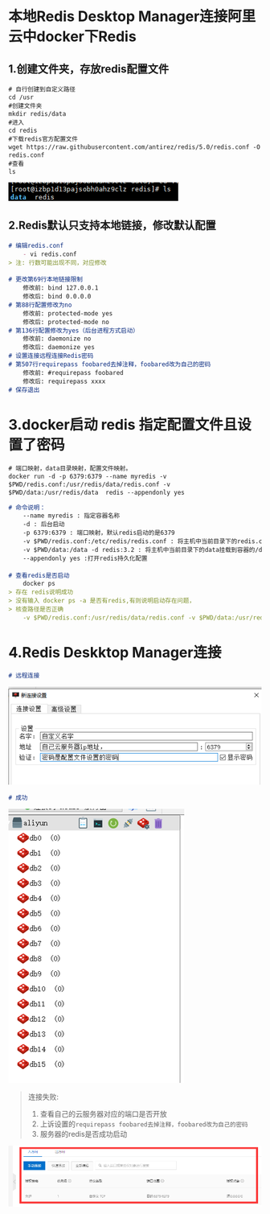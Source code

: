 # 本地Redis Desktop Manager连接阿里云中docker下Redis

## 1.创建文件夹，存放redis配置文件

```shell
# 自行创建到自定义路径
cd /usr
#创建文件夹
mkdir redis/data
#进入
cd redis
#下载redis官方配置文件
wget https://raw.githubusercontent.com/antirez/redis/5.0/redis.conf -O redis.conf
#查看
ls
```

![image-20201005170540909](https://raw.githubusercontent.com/mjf-shannanshuibei/Photograph/master/img/20201005170541.png)

## 2.Redis默认只支持本地链接，修改默认配置

```markdown
# 编辑redis.conf
	- vi redis.conf
> 注: 行数可能出现不同，对应修改

# 更改第69行本地链接限制
	修改前: bind 127.0.0.1
	修改后: bind 0.0.0.0
# 第88行配置修改为no
	修改前: protected-mode yes
	修改后: protected-mode no
# 第136行配置修改为yes（后台进程方式启动）
	修改前: daemonize no
	修改后: daemonize yes
# 设置连接远程连接Redis密码
# 第507行requirepass foobared去掉注释，foobared改为自己的密码
	修改前: #requirepass foobared
	修改后: requirepass xxxx
# 保存退出
```

# 3.docker启动 redis 指定配置文件且设置了密码

```shell
# 端口映射，data目录映射，配置文件映射。
docker run -d -p 6379:6379 --name myredis -v $PWD/redis.conf:/usr/redis/data/redis.conf -v $PWD/data:/usr/redis/data  redis --appendonly yes
```



``` markdown
# 命令说明：
	--name myredis : 指定容器名称
	-d : 后台启动
	-p 6379:6379 : 端口映射，默认redis启动的是6379
	-v $PWD/redis.conf:/etc/redis/redis.conf : 将主机中当前目录下的redis.conf配置文件映射。
	-v $PWD/data:/data -d redis:3.2 : 将主机中当前目录下的data挂载到容器的/data
	--appendonly yes :打开redis持久化配置

# 查看redis是否启动
	docker ps
> 存在 redis说明成功
> 没有输入 docker ps -a 是否有redis,有则说明启动存在问题，
> 核查路径是否正确
	-v $PWD/redis.conf:/usr/redis/data/redis.conf -v $PWD/data:/usr/redis/data -d 
```

# 4.Redis Deskktop Manager连接

```markdown
# 远程连接
```

![image-20201005173231906](https://raw.githubusercontent.com/mjf-shannanshuibei/Photograph/master/img/20201005173300.png)



``` markdown
# 成功
```

![image-20201005173252227](https://raw.githubusercontent.com/mjf-shannanshuibei/Photograph/master/img/20201005173252.png)

> 连接失败:  
>
> 1. 查看自己的云服务器对应的端口是否开放
> 2. 上诉设置的`requirepass foobared去掉注释，foobared改为自己的密码`
> 3. 服务器的redis是否成功启动

![image-20201005173628148](https://raw.githubusercontent.com/mjf-shannanshuibei/Photograph/master/img/20201005173705.png)